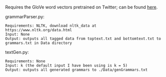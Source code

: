 Requires the GloVe word vectors pretrained on Twitter; can be found [here](https://github.com/stanfordnlp/GloVe).


grammarParser.py:

    Requirements: NLTK, download nltk_data at https://www.nltk.org/data.html
    Input: None
    Output: outputs all tagged data from toptext.txt and bottomtext.txt to grammars.txt in Data directory

textGen.py:

    Requirements: None
    Input: k (the default input I have been using is k = 5)
    Output: outputs all generated grammars to ./Data/genGrammars.txt
